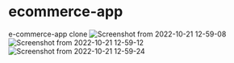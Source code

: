 # ecommerce-app
e-commerce-app clone 
![Screenshot from 2022-10-21 12-59-08](https://user-images.githubusercontent.com/100192892/197139077-b8e57bea-b708-4735-ad41-8b04a65e47ac.png)
![Screenshot from 2022-10-21 12-59-12](https://user-images.githubusercontent.com/100192892/197139086-6fd3e789-0f2b-4613-8b04-b4229250d019.png)
![Screenshot from 2022-10-21 12-59-24](https://user-images.githubusercontent.com/100192892/197140599-24db1031-af71-4f85-a3ef-e690020eabf2.png)

